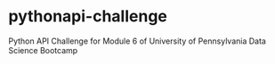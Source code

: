 # pythonapi-challenge
Python API Challenge for Module 6 of University of Pennsylvania Data Science Bootcamp
